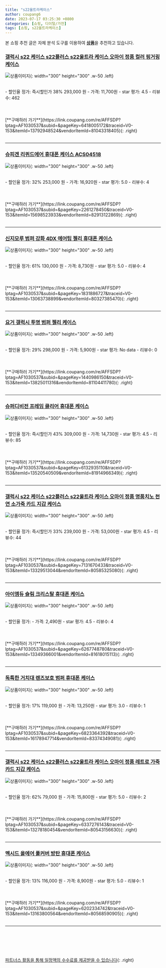 ```yaml
---
title: "s22울트라케이스"
author: coupang6
date: 2023-07-17 03:25:30 +0800
categories: [쇼핑, 디이털/가전]
tags: [쇼핑, s22울트라케이스]
---
```


본 쇼핑 추천 글은 자체 분석 도구를 이용하여 [**상품**](https://link.coupang.com/a/bao1ui)을 추천하고 있습니다.

### [갤럭시 s22 케이스 s22플러스 s22울트라 케이스 오마이 정품 컬러 핑거링 케이스](https://link.coupang.com/re/AFFSDP?lptag=AF1030537&subid=&pageKey=6418005172&traceid=V0-153&itemId=13792948524&vendorItemId=81043318405)

![상품이미지](https://thumbnail8.coupangcdn.com/thumbnails/remote/230x230ex/image/vendor_inventory/041e/4a0e22c8e0ceaa3ce32be343667debab20799d36b3cb3aa7795236ac6668.png){: width="300" height="300" .w-50 .left}


<br>
- 할인율 정가: 즉시할인가 38%  293,000   원
- 가격: 11,700원
- star 평가: 4.5
- 리뷰수: 462
<br>
<br>
<br>
<br>
[**구매하러 가기**](https://link.coupang.com/re/AFFSDP?lptag=AF1030537&subid=&pageKey=6418005172&traceid=V0-153&itemId=13792948524&vendorItemId=81043318405){: .right}
<br>
<br>

---

### [슈피겐 리퀴드에어 휴대폰 케이스 ACS04518](https://link.coupang.com/re/AFFSDP?lptag=AF1030537&subid=&pageKey=2261278450&traceid=V0-153&itemId=15698523933&vendorItemId=82913122869)

![상품이미지](https://thumbnail7.coupangcdn.com/thumbnails/remote/230x230ex/image/rs_quotation_api/vpck6mvb/cbe5434036f0473ea314fd5ab4aa9da0.jpg){: width="300" height="300" .w-50 .left}


<br>
- 할인율 정가: 32%  253,000   원
- 가격: 16,920원
- star 평가: 5.0
- 리뷰수: 4
<br>
<br>
<br>
<br>
[**구매하러 가기**](https://link.coupang.com/re/AFFSDP?lptag=AF1030537&subid=&pageKey=2261278450&traceid=V0-153&itemId=15698523933&vendorItemId=82913122869){: .right}
<br>
<br>

---

### [신지모루 범퍼 강화 4DX 에어팁 젤리 휴대폰 케이스](https://link.coupang.com/re/AFFSDP?lptag=AF1030537&subid=&pageKey=1831886727&traceid=V0-153&itemId=13063738899&vendorItemId=80327385470)

![상품이미지](https://thumbnail7.coupangcdn.com/thumbnails/remote/230x230ex/image/retail/images/3832374076378633-5a8b2556-c21a-4b84-ab18-83cc5a3574a9.jpg){: width="300" height="300" .w-50 .left}


<br>
- 할인율 정가: 61%  130,000   원
- 가격: 8,730원
- star 평가: 5.0
- 리뷰수: 4
<br>
<br>
<br>
<br>
[**구매하러 가기**](https://link.coupang.com/re/AFFSDP?lptag=AF1030537&subid=&pageKey=1831886727&traceid=V0-153&itemId=13063738899&vendorItemId=80327385470){: .right}
<br>
<br>

---

### [요거 갤럭시 투명 범퍼 젤리 케이스](https://link.coupang.com/re/AFFSDP?lptag=AF1030537&subid=&pageKey=1440986150&traceid=V0-153&itemId=13825011316&vendorItemId=81104411780)

![상품이미지](https://thumbnail9.coupangcdn.com/thumbnails/remote/230x230ex/image/retail/images/826661718944709-185968bd-762b-49c2-a2ee-5e02f7d13328.jpg){: width="300" height="300" .w-50 .left}


<br>
- 할인율 정가: 29%  298,000   원
- 가격: 5,900원
- star 평가: No data
- 리뷰수: 0
<br>
<br>
<br>
<br>
[**구매하러 가기**](https://link.coupang.com/re/AFFSDP?lptag=AF1030537&subid=&pageKey=1440986150&traceid=V0-153&itemId=13825011316&vendorItemId=81104411780){: .right}
<br>
<br>

---

### [슈퍼디비전 프레임 클리어 휴대폰 케이스](https://link.coupang.com/re/AFFSDP?lptag=AF1030537&subid=&pageKey=6132935110&traceid=V0-153&itemId=13520540509&vendorItemId=81914966349)

![상품이미지](https://thumbnail8.coupangcdn.com/thumbnails/remote/230x230ex/image/vendor_inventory/ea47/d4009cca4159870433905d84c49444eeff63a245ca1b4f0fb5b8d0ff257f.jpg){: width="300" height="300" .w-50 .left}


<br>
- 할인율 정가: 즉시할인가 43%  309,000   원
- 가격: 14,730원
- star 평가: 4.5
- 리뷰수: 85
<br>
<br>
<br>
<br>
[**구매하러 가기**](https://link.coupang.com/re/AFFSDP?lptag=AF1030537&subid=&pageKey=6132935110&traceid=V0-153&itemId=13520540509&vendorItemId=81914966349){: .right}
<br>
<br>

---

### [갤럭시 s22 케이스 s22플러스 s22울트라 케이스 오마이 정품 명품치노 천연 소가죽 카드 지갑 케이스](https://link.coupang.com/re/AFFSDP?lptag=AF1030537&subid=&pageKey=7131670433&traceid=V0-153&itemId=13329513044&vendorItemId=80585325080)

![상품이미지](https://thumbnail7.coupangcdn.com/thumbnails/remote/230x230ex/image/vendor_inventory/e7d3/3624cf9b96be74abe25d90735cde32af146db757d376ab3b09caf2b3ac50.png){: width="300" height="300" .w-50 .left}


<br>
- 할인율 정가: 즉시할인가 33%  239,000   원
- 가격: 53,000원
- star 평가: 4.5
- 리뷰수: 44
<br>
<br>
<br>
<br>
[**구매하러 가기**](https://link.coupang.com/re/AFFSDP?lptag=AF1030537&subid=&pageKey=7131670433&traceid=V0-153&itemId=13329513044&vendorItemId=80585325080){: .right}
<br>
<br>

---

### [아이엠듀 슬림 크리스탈 휴대폰 케이스](https://link.coupang.com/re/AFFSDP?lptag=AF1030537&subid=&pageKey=6267748780&traceid=V0-153&itemId=13349366001&vendorItemId=81618015113)

![상품이미지](https://thumbnail7.coupangcdn.com/thumbnails/remote/230x230ex/image/vendor_inventory/21d0/e53a3340b176a414e2508763b5ed338dcf8f374cc94b71f8ce0f401388f6.jpg){: width="300" height="300" .w-50 .left}


<br>
- 할인율 정가: 
- 가격: 2,490원
- star 평가: 4.5
- 리뷰수: 4
<br>
<br>
<br>
<br>
[**구매하러 가기**](https://link.coupang.com/re/AFFSDP?lptag=AF1030537&subid=&pageKey=6267748780&traceid=V0-153&itemId=13349366001&vendorItemId=81618015113){: .right}
<br>
<br>

---

### [독특한 거치대 렌즈보호 범퍼 휴대폰 케이스](https://link.coupang.com/re/AFFSDP?lptag=AF1030537&subid=&pageKey=6823364392&traceid=V0-153&itemId=16178947714&vendorItemId=83374349081)

![상품이미지](https://thumbnail10.coupangcdn.com/thumbnails/remote/230x230ex/image/retail/images/2022/10/05/18/4/3c1c35ed-129a-4c8f-8beb-bc25491ee590.jpg){: width="300" height="300" .w-50 .left}


<br>
- 할인율 정가: 17%  119,000   원
- 가격: 13,250원
- star 평가: 3.0
- 리뷰수: 1
<br>
<br>
<br>
<br>
[**구매하러 가기**](https://link.coupang.com/re/AFFSDP?lptag=AF1030537&subid=&pageKey=6823364392&traceid=V0-153&itemId=16178947714&vendorItemId=83374349081){: .right}
<br>
<br>

---

### [갤럭시 s22 케이스 s22플러스 s22울트라 케이스 오마이 정품 레트로 가죽 카드 지갑 케이스](https://link.coupang.com/re/AFFSDP?lptag=AF1030537&subid=&pageKey=6337276143&traceid=V0-153&itemId=13278180454&vendorItemId=80543156630)

![상품이미지](https://thumbnail6.coupangcdn.com/thumbnails/remote/230x230ex/image/vendor_inventory/0083/ed338e08f87ba9866852a188623f57725ec7e49ce605813bed5c69fe1e6d.png){: width="300" height="300" .w-50 .left}


<br>
- 할인율 정가: 62%  79,000   원
- 가격: 15,800원
- star 평가: 5.0
- 리뷰수: 2
<br>
<br>
<br>
<br>
[**구매하러 가기**](https://link.coupang.com/re/AFFSDP?lptag=AF1030537&subid=&pageKey=6337276143&traceid=V0-153&itemId=13278180454&vendorItemId=80543156630){: .right}
<br>
<br>

---

### [멕시드 올에어 풀커버 방탄 휴대폰 케이스](https://link.coupang.com/re/AFFSDP?lptag=AF1030537&subid=&pageKey=6202334742&traceid=V0-153&itemId=13163800564&vendorItemId=80568590905)

![상품이미지](https://thumbnail7.coupangcdn.com/thumbnails/remote/230x230ex/image/retail/images/5503639170892060-38c1cc35-5696-4d5d-a702-5b5c566bc3c7.jpg){: width="300" height="300" .w-50 .left}


<br>
- 할인율 정가: 13%  116,000   원
- 가격: 8,900원
- star 평가: 5.0
- 리뷰수: 1
<br>
<br>
<br>
<br>
[**구매하러 가기**](https://link.coupang.com/re/AFFSDP?lptag=AF1030537&subid=&pageKey=6202334742&traceid=V0-153&itemId=13163800564&vendorItemId=80568590905){: .right}
<br>
<br>

---
<br><br><br><br><br> [파트너스 활동을 통해 일정액의 수수료를 제공받을 수 있습니다](https://link.coupang.com/a/bao1ui){: .right}
